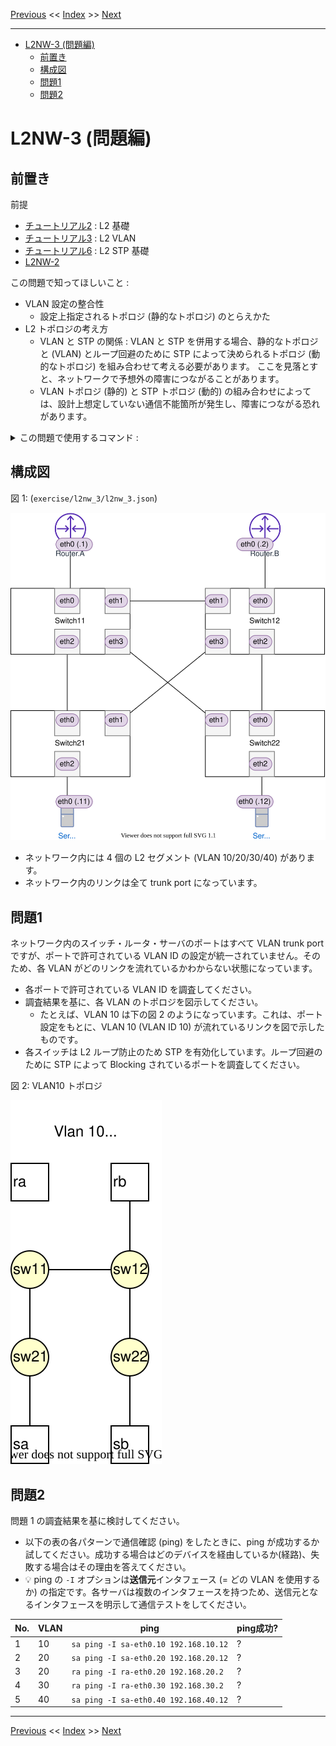 <!-- HEADER -->
[Previous](../tutorial_6/tutorial_6.md) << [Index](../index.md) >> [Next](../l2nw_3/l2nw_3ans.md)

---
<!-- /HEADER -->

<!-- TOC -->

- [L2NW-3 (問題編)](#l2nw-3-問題編)
  - [前置き](#前置き)
  - [構成図](#構成図)
  - [問題1](#問題1)
  - [問題2](#問題2)

<!-- /TOC -->

# L2NW-3 (問題編)

## 前置き

前提

* [チュートリアル2](../tutorial_2/tutorial_2.md) : L2 基礎
* [チュートリアル3](../tutorial_3/tutorial_3.md) : L2 VLAN
* [チュートリアル6](../tutorial_6/tutorial_6.md) : L2 STP 基礎
* [L2NW-2](../l2nw_2/l2nw_2.md)

この問題で知ってほしいこと :

* VLAN 設定の整合性
  * 設定上指定されるトポロジ (静的なトポロジ) のとらえかた
* L2 トポロジの考え方
  * VLAN と STP の関係 : VLAN と STP を併用する場合、静的なトポロジと (VLAN) とループ回避のために STP によって決められるトポロジ (動的なトポロジ) を組み合わせて考える必要があります。
  ここを見落とすと、ネットワークで予想外の障害につながることがあります。
  * VLAN トポロジ (静的) と STP トポロジ (動的) の組み合わせによっては、設計上想定していない通信不能箇所が発生し、障害につながる恐れがあります。

<details>

<summary>この問題で使用するコマンド :</summary>

* インタフェースの一覧表示・設定確認
  * MAC アドレスの確認
    * `ip link show [dev インタフェース名]`
  * IP アドレス一の確認
    * `ip addr show [dev インタフェース名]`
  * VLAN サブインタフェース vlan-id の確認
    * `ip -d link show インタフェース名`
* ARP テーブルの確認 (必要に応じて; L2 の動作確認)
  * `arp`
* L3 の通信確認
  * `ping 宛先IPアドレス` (オプション `-I インタフェース名` は、ノードが複数のインタフェース (NIC) を持つ場合に、送信元インタフェース (どのインタフェースからパケットを送るか) を指定します)
* スイッチの設定確認
  * スイッチ・ポートの設定確認
    * `ovs-vsctl show`
  * スイッチの STP 設定確認 (有効/無効)
    * `ovs-vsctl --columns name,stp_enable list Bridge`
* スイッチのブロッキングポートの検索
  * `ovs-vsctl --columns name,status list Port | grep -i blocking -B1`

</details>

## 構成図

図 1: (`exercise/l2nw_3/l2nw_3.json`)

![Topology](topology_a.drawio.svg)

* ネットワーク内には 4 個の L2 セグメント (VLAN 10/20/30/40) があります。
* ネットワーク内のリンクは全て trunk port になっています。

## 問題1

ネットワーク内のスイッチ・ルータ・サーバのポートはすべて VLAN trunk port ですが、ポートで許可されている VLAN ID の設定が統一されていません。そのため、各 VLAN がどのリンクを流れているかわからない状態になっています。

* 各ポートで許可されている VLAN ID を調査してください。
* 調査結果を基に、各 VLAN のトポロジを図示してください。
  * たとえば、VLAN 10 は下の図 2 のようになっています。これは、ポート設定をもとに、VLAN 10 (VLAN ID 10) が流れているリンクを図で示したものです。
* 各スイッチは L2 ループ防止のため STP を有効化しています。ループ回避のために STP によって Blocking されているポートを調査してください。

図 2: VLAN10 トポロジ

![VLAN10-topology](topology_b.drawio.svg)


## 問題2

問題 1 の調査結果を基に検討してください。

* 以下の表の各パターンで通信確認 (ping) をしたときに、ping が成功するか試してください。成功する場合はどのデバイスを経由しているか(経路)、失敗する場合はその理由を答えてください。
* :bulb: ping の `-I` オプションは**送信元**インタフェース (= どの VLAN を使用するか) の指定です。各サーバは複数のインタフェースを持つため、送信元となるインタフェースを明示して通信テストをしてください。

|No.|VLAN| ping                                  |ping成功?|
|---|----|---------------------------------------|---------|
| 1 | 10 | `sa ping -I sa-eth0.10 192.168.10.12` | ? |
| 2 | 20 | `sa ping -I sa-eth0.20 192.168.20.12` | ? |
| 3 | 20 | `ra ping -I ra-eth0.20 192.168.20.2`  | ? |
| 4 | 30 | `ra ping -I ra-eth0.30 192.168.30.2`  | ? |
| 5 | 40 | `sa ping -I sa-eth0.40 192.168.40.12` | ? |

<!-- FOOTER -->

---

[Previous](../tutorial_6/tutorial_6.md) << [Index](../index.md) >> [Next](../l2nw_3/l2nw_3ans.md)
<!-- /FOOTER -->
